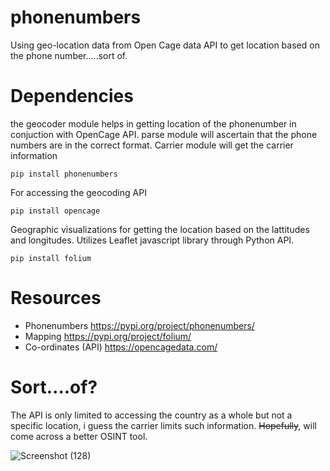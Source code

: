 # phonenumbers
Using geo-location data from Open Cage data API to get location based on the phone number.....sort of.

# Dependencies
the geocoder module helps in getting location of the phonenumber in conjuction with OpenCage API.
parse module will ascertain that the phone numbers are in the correct format.
Carrier module will get the carrier information

```
pip install phonenumbers
```
For accessing the geocoding API
```
pip install opencage
```
Geographic visualizations for getting the location based on the lattitudes and longitudes.
Utilizes Leaflet javascript library through Python API.
```
pip install folium
```

# Resources
- Phonenumbers https://pypi.org/project/phonenumbers/
- Mapping  https://pypi.org/project/folium/
- Co-ordinates (API) https://opencagedata.com/

# Sort....of?
The API is only limited to accessing the country as a whole but not a specific location, i guess the carrier limits such information.
~~Hopefully~~, will come across a better OSINT tool.

![Screenshot (128)](https://github.com/vic-rono/phonenumbers/assets/61822296/3236ace9-fdf0-430f-a7ea-7e2e5e0268f2)


